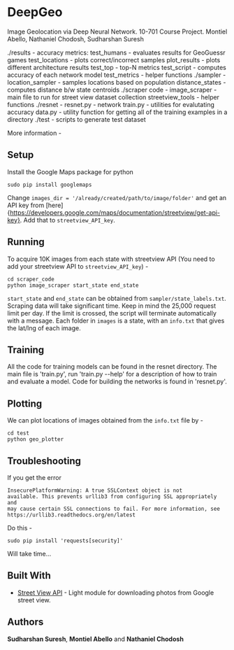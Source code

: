 # DeepGeo

Image Geolocation via Deep Neural Network. 10-701 Course Project. 
Montiel Abello, Nathaniel Chodosh, Sudharshan Suresh

./results - 
			accuracy metrics: 
			test_humans - evaluates results for GeoGuessr games
			test_locations - plots correct/incorrect samples
			plot_results - plots different architecture results
			test_top - top-N metrics 
			test_script - computes accuracy of each network model
			test_metrics - helper functions 
./sampler - 
			location_sampler - samples locations based on population 
			distance_states - computes distance b/w state centroids
./scraper code - 
			image_scraper - main file to run for street view dataset collection
			streetview_tools - helper functions 
./resnet - 
			resnet.py - network 
			train.py - utilities for evalutating accuracy
			data.py - utility function for getting all of the training examples in a directory
./test - 	scripts to generate test dataset 


More information - 

## Setup 

Install the Google Maps package for python 

```
sudo pip install googlemaps
```

Change `images_dir = '/already/created/path/to/image/folder'` and get an API key from [here]{https://developers.google.com/maps/documentation/streetview/get-api-key}. Add that to `streetview_API_key`. 
## Running 

To acquire 10K images from each state with streetview API (You need to add your streetview API to `streetview_API_key`) - 

```
cd scraper_code
python image_scraper start_state end_state
```

`start_state` and `end_state` can be obtained from `sampler/state_labels.txt`. Scraping data will take significant time. Keep in mind the 25,000 request limit per day. If the limit is crossed, the script will terminate automatically with a message. Each folder in `images` is a state, with an `info.txt` that gives the lat/lng of each image. 

## Training

All the code for training models can be found in the resnet directory. The main file is 'train.py', run 'train.py --help' for a description of how to train and evaluate a model. Code for building the networks is found in 'resnet.py'.

## Plotting

We can plot locations of images obtained from the `info.txt` file by - 
```
cd test
python geo_plotter
```


## Troubleshooting 

If you get the error 

```
InsecurePlatformWarning: A true SSLContext object is not
available. This prevents urllib3 from configuring SSL appropriately and 
may cause certain SSL connections to fail. For more information, see 
https://urllib3.readthedocs.org/en/latest  
```

Do this - 
```
sudo pip install 'requests[security]'
```
Will take time...

## Built With

* [Street View API](https://github.com/robolyst/streetview) - Light module for downloading photos from Google street view. 

## Authors

**Sudharshan Suresh**, **Montiel Abello** and **Nathaniel Chodosh**
